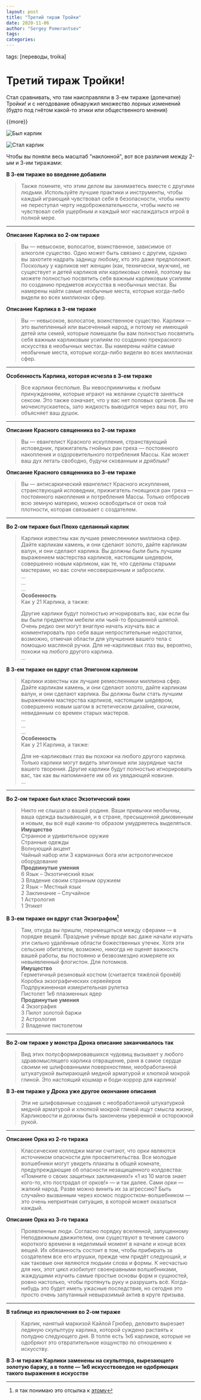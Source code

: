```yaml
---
layout: post
title: "Третий тираж Тройки"
date: 2020-11-06
author: "Sergey Pomerantsev"
tags:
categories:
---
```

tags: [переводы, troika]

# Третий тираж Тройки!

Стал сравнивать, что там наисправляли в 3-ем тираже (допечатке) Тройки! и с негодование обнаружил множество лорных изменений (будто под гнётом какой-то этики или общественного мнения)

{{more}}

![Был карлик](/images/_troika-gnome-1.jpg)

![Стал карлик](/images/_troika-gnome-2.jpg)

Чтобы вы поняли весь масштаб "наклонной", вот все различия между 2-ым и 3-им тиражами:

**В 3-ем тираже во введение добавили**

> Также помните, что этим делом вы занимаетесь вместе с другими людьми. Используйте лучшие практики и инструменты, чтобы каждый играющий чувствовал себя в безопасности, чтобы никто не переступал черту недоброжелательности, чтобы никто не чувствовал себя ущербным и каждый мог наслаждаться игрой в полной мере.

---

**Описание Карлика во 2-ом тираже**

> Вы — невысокое, волосатое, воинственное, зависимое от алкоголя существо. Одно может быть связано с другим, однако вы захотите надрать задницу любому, кто это даже предположит. Поскольку у карликов нет женщин (как, технически, мужчин), не существует и детей карликов или карликовых семей, поэтому вы можете полностью посвятить себя важным карликовым усилиям по созданию предметов искусства в необычных местах. Вы намерены найти самые необычные места, которые когда-либо видели во всех миллионах сфер.

**Описание Карлика в 3-ем тираже**

> Вы — невысокое, волосатое, воинственное существо. Карлики — это вылепленный или высеченный народ, и потому не имеющий детей или семей, которые помешали бы вам полностью посвятить себя важным карликовым усилиям по созданию прекрасного искусства в необычных местах. Вы намерены найти самые необычные места, которые когда-либо видели во всех миллионах сфер.

---
 
**Особенность Карлика, которая исчезла в 3-ем тираже**

> Все карлики бесполые. Вы невосприимчивы к любым принуждениям, которые играют на желании существ заняться сексом. Это также означает, что у вас нет половых органов. Вы не мочеиспускаетесь, зато жидкость выводится через ваш пот, это объясняет ваш душок.

---

**Описание Красного священника во 2-ом тираже**

> Вы — евангелист Красного искупления, странствующий исповедник, прижигатель гнойных ран греха — постоянного накопления и оздоровительного потребления Массы. Как может ваш дух летать свободно, будучи скованным и дряблым?

**Описание Красного священника во 3-ем тираже**

> Вы — антисаркический евангелист Красного искупления, странствующий исповедник, прижигатель гноящихся ран греха — постоянного накопления и потребления Массы. Только отбросив всю земную материю, можно освободиться от оков той плотности, которая связывает с создателем.

---

**Во 2-ом тираже был Плохо сделанный карлик**

> Карлики известны как лучшие ремесленники миллиона сфер. Дайте карликам камень, и они сделают золото, дайте карликам валун, и они сделают карлика. Вы должны были быть лучшим выражением мастерства карликов, настоящим шедевром, совершенно новым карликом, как те, что сделаны старыми мастерами, но вас сочли несовершенным и забросили.  
> ...  
> ...  
> ...  
> **Особенность**  
> Как у 21 Карлика, а также:
>
> Другие карлики будут полностью игнорировать вас, как если бы вы были предметом мебели или чьей-то брошенной шляпой. Очень редко они могут внаглую начать изучать вас и комментировать про себя ваши непростительные недостатки, возможно, отмечая области для улучшения вашего тела с помощью масляной ручки. Для не-карликовых глаз вы, вероятно, похожи на любого другого карлика.  
> ...  

**В 3-ем тираже он вдруг стал Эпигоном карликом**

> Карлики известны как лучшие ремесленники миллиона сфер. Дайте карликам камень, и они сделают золото, дайте карликам валун, и они сделают карлика. Вы должны были стать лучшим выражением мастерства карликов, настоящим шедевром, совершенно новым шагом в эстетическом дизайне, скачком, невиданным со времен старых мастеров.  
> ...  
> ...  
> ...  
> **Особенность**  
> Как у 21 Карлика, а также:
>
> Для не-карликовых глаз вы похожи на любого другого карлика. Только карлики могут видеть эпигонные или заурядные части вашего творения. Другие карлики будут полностью игнорировать вас, так как вы напоминаете им об их увядающей новизне.  
> ...  

---

**Во 2-ом тираже был класс Экзотический воин**

> Никто не слышал о вашей родине. Ваши привычки необычны, ваша одежда вызывающая, и в стране, пресыщенной диковинным и новым, вы всё ещё каким-то образом умудряетесь выделяться.  
> **Имущество**  
> Странное и удивительное оружие  
> Странные одежды  
> Волнующий акцент  
> Чайный набор или 3 карманных бога или астрологическое оборудование  
> **Продвинутые умения**  
> 6 Язык – Экзотический язык  
> 3 Владение своим странным оружием  
> 2 Язык – Местный язык  
> 2 Заклинание – Случайное  
> 1 Астрология  
> 1 Этикет  

**В 3-ем тираже он вдруг стал Экзографом[^1]**

[^1]: я так понимаю это отсылка к [этому](https://tardis.fandom.com/wiki/Exography)

> Там, откуда вы пришли, перемещаться между сферами — в порядке вещей. Праздные учёные вроде вас даже начали изучать эти сильно удалённые области божественных утечек. Хотя эти сельские обитатели, возможно, никогда не оценят важность вашей работы, вы постоянно и безвозмездно измеряете их невыявленный флогистон. Для потомков.  
> **Имущество**  
> Герметичный резиновый костюм (считается тяжёлой бронёй)  
> Коробка экзографических сервейеров  
> Подпружиненная измерительная рулетка  
> Пистолет 
> 1к6 плазменных ядер  
> **Продвинутые умения**  
> 4 Экзография  
> 3 Пилот золотой баржи  
> 2 Астрология  
> 2 Владение пистолетом

---

**Во 2-ом тираже у монстра Дрока описание заканчивалось так**

> Вид этих полусформировавшихся чудовищ вызывает у любого здравомыслящего карлика отвращение, раня в самое сердце своими не шлифованными поверхностями, необработанной штукатуркой выпирающей медной арматурой и хлюпкой мокрой глиной. Это настоящий кошмар и боди-хоррор для карлика!

**В 3-ем тираже у Дрока уже другое окончание описания**

> Эти не шлифованные создания с необработанной штукатуркой медной арматурой и хлюпкой мокрой глиной ищут смысла жизни, Карликовости и должны быть закончены уверенной и осторожной рукой.

---

**Описание Орка из 2-го тиража**

> Классические колледжи магии считают, что орки являются источником опасности для просветительства. Все молодые волшебники могут увидеть плакаты в общей комнате, предупреждающие об опасности незащищенного колдовства: «Помните о своих защитных заклинаниях!» «1 из 10 магов знает кого-то, кто пострадал от орков!» — и так далее. Сами орки — жалкий народ. Разве можно винить их за агрессию? Быть случайно вызванным через космос подростком-волшебником — это очень неприятная ситуация, в которой может оказаться каждый.

**Описание Орка из 3-го тиража**

> Проявленные люди. Согласно порядку вселенной, запущенному Неподвижным движителем, они существуют в течение самого короткого времени в неделимый момент в начале и конце всех вещей. Их обязанность состоит в том, чтобы прибирать за создателем все его игрушки, прежде чем придёт следующий, и как таковые они являются людьми слова и формы. К несчастью для них, этот цикл изобилует своенравными волшебниками, жаждущими изучить самые простые основы форм и сущностей, ровно настолько, чтобы протянуть руку и разрушить всё. Когда-нибудь это будет иметь ужасные последствия, но сегодня это просто очень запутанный невыразимый актив в круге призыва.

---

**В таблице из приключения во 2-ом тираже**

> Карлик, нанятый маркизой Кайлой Грюбер, деловито вырезает ледяную скульптуру карлика, которой суждено растаять к полудню следующего дня. В толпе есть 1к6 карликов, которые не одобряют это отвратительное кощунство по отношению к искусству.

**В 3-м тираже Карлики заменены на скульптора, вырезающего золотую баржу, а в толпе — 1к6 искусствоведов не одобряющих такого выражения в искусстве**

